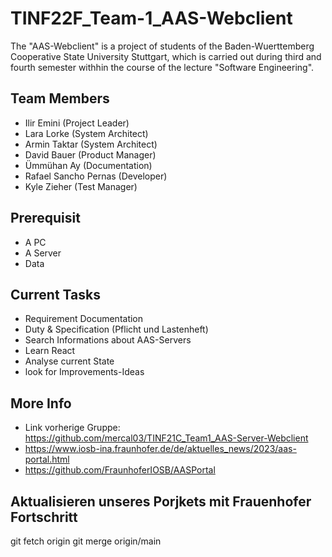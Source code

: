 # TINF22F_Team-1_AAS-Webclient
The "AAS-Webclient" is a project of students of the Baden-Wuerttemberg Cooperative State University Stuttgart, which is carried out during third and fourth semester withhin the course of the lecture "Software Engineering".

## Team Members
- Ilir Emini            (Project Leader)
- Lara Lorke            (System Architect)
- Armin Taktar          (System Architect)
- David Bauer           (Product Manager)
- Ümmühan Ay            (Documentation)
- Rafael Sancho Pernas  (Developer)
- Kyle Zieher           (Test Manager) 
## Prerequisit
- A PC
- A Server
- Data
## Current Tasks
- Requirement Documentation
- Duty & Specification (Pflicht und Lastenheft)
- Search Informations about AAS-Servers
- Learn React
- Analyse current State
- look for Improvements-Ideas
## More Info
- Link vorherige Gruppe: https://github.com/mercal03/TINF21C_Team1_AAS-Server-Webclient
- https://www.iosb-ina.fraunhofer.de/de/aktuelles_news/2023/aas-portal.html
- https://github.com/FraunhoferIOSB/AASPortal

## Aktualisieren unseres Porjkets mit Frauenhofer Fortschritt
git fetch origin
git merge origin/main
  

